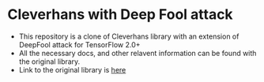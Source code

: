 # Cleverhans with Deep Fool attack

* This repository is a clone of Cleverhans library with an extension of DeepFool attack for TensorFlow 2.0+
* All the necessary docs, and other relavent information can be found with the original library.
* Link to the original library is [here](https://github.com/cleverhans-lab/cleverhans) 
